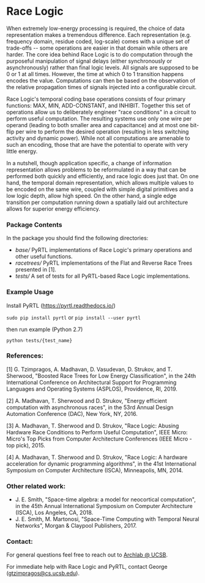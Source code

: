 # Race Logic

When extremely low-energy processing is required, the choice of data representation makes a tremendous difference. Each representation (e.g. frequency domain, residue coded, log-scale) comes with a unique set of trade-offs -- some operations are easier in that domain while others are harder. The core idea behind Race Logic is to do computation through the purposeful manipulation of signal delays (either synchronously or asynchronously) rather than final logic levels. All signals are supposed to be 0 or 1 at all times. However, the time at which 0 to 1 transition happens encodes the value. Computations can then be based on the observation of the relative propagation times of signals injected into a configurable circuit. 

Race Logic's temporal coding base operations consists of four primary functions: MAX, MIN, ADD-CONSTANT, and INHIBIT. Together this set of operations allow us to deliberately engineer "race conditions" in a circuit to perform useful computation. The resulting systems use only one wire per operand (leading to both smaller area and capacitance) and at most one bit-flip per wire to perform the desired operation (resulting in less switching activity and dynamic power). While not all computations are amenable to such an encoding, those that are have the potential to operate with very little energy. 

In a nutshell, though application specific, a change of information representation allows problems to be reformulated in a way that can be performed both quickly and efficiently, and race logic does just that. On one hand, the temporal domain representation, which allows multiple values to be encoded on the same wire, coupled with simple digital primitives and a low logic depth, allow high speed. On the other hand, a single edge transition per computation running down a spatially laid out architecture allows for superior energy efficiency.

### Package Contents

In the package you should find the following directories:
* *base/*   PyRTL implementations of Race Logic's primary operations and other useful functions. 
* *racetrees/*    PyRTL implementations of the Flat and Reverse Race Trees presented in [1].
* *tests/*    A set of tests for all PyRTL-based Race Logic implementations.

### Example Usage

Install PyRTL (https://pyrtl.readthedocs.io/)

```sudo pip install pyrtl``` or ```pip install --user pyrtl```

then run example (Python 2.7)

```python tests/{test_name}```

### References:

[1] G. Tzimpragos, A. Madhavan, D. Vasudevan, D. Strukov, and T. Sherwood, "Boosted Race Trees for Low Energy Classification", in the 24th International Conference on Architectural Support for Programming Languages and Operating Systems (ASPLOS), Providence, RI, 2019. 

[2] A. Madhavan, T. Sherwood and D. Strukov, "Energy efficient computation with asynchronous races", in the 53rd Annual Design Automation Conference (DAC), New York, NY, 2016.

[3] A. Madhavan, T. Sherwood and D. Strukov, "Race Logic: Abusing Hardware Race Conditions to Perform Useful Computation", IEEE Micro: Micro's Top Picks from Computer Architecture Conferences (IEEE Micro - top pick), 2015.

[4] A. Madhavan, T. Sherwood and D. Strukov, "Race Logic: A hardware acceleration for dynamic programming algorithms", in the 41st International Symposium on Computer Architecture (ISCA), Minneapolis, MN, 2014.

### Other related work:

- J. E. Smith, "Space-time algebra: a model for neocortical computation", in the 45th Annual International Symposium on Computer Architecture (ISCA), Los Angeles, CA, 2018.
- J. E. Smith, M. Martonosi, "Space-Time Computing with Temporal Neural Networks", Morgan & Claypool Publishers, 2017.


### Contact:

For general questions feel free to reach out to [Archlab @ UCSB](https://www.arch.cs.ucsb.edu/).

For immediate help with Race Logic and PyRTL, contact George (gtzimpragos@cs.ucsb.edu).
